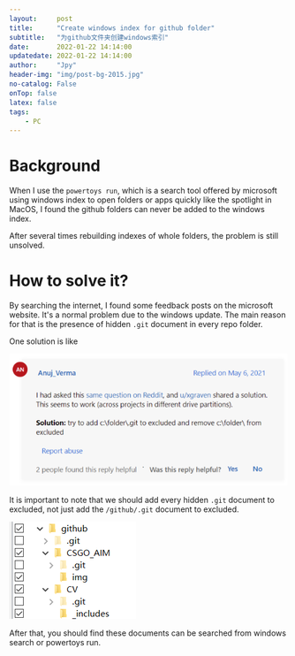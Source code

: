 ```yaml
---
layout:     post
title:      "Create windows index for github folder"
subtitle:   "为github文件夹创建windows索引"
date:       2022-01-22 14:14:00
updatedate: 2022-01-22 14:14:00
author:     "Jpy"
header-img: "img/post-bg-2015.jpg"
no-catalog: False
onTop: false
latex: false
tags:
    - PC 
---
```


# Background

When I use the `powertoys run`, which is a search tool offered by microsoft using windows index to open folders or apps quickly like the spotlight in MacOS, I found the github folders can never be added to the windows index.

After several times rebuilding indexes of whole folders, the problem is still unsolved.

# How to solve it?

By searching the internet, I found some feedback posts on the microsoft website. It's a normal problem due to the windows update. The main reason for that is the presence of hidden `.git` document in every repo folder.

One solution is like

![image-20220122142204198](https://raw.githubusercontent.com/Jia-py/blog_picture/master/img/image-20220122142204198.png)

It is important to note that we should add every hidden `.git` document to excluded, not just add the `/github/.git` document to excluded.

![image-20220122142522135](https://raw.githubusercontent.com/Jia-py/blog_picture/master/img/image-20220122142522135.png)

After that, you should find these documents can be searched from windows search or powertoys run.